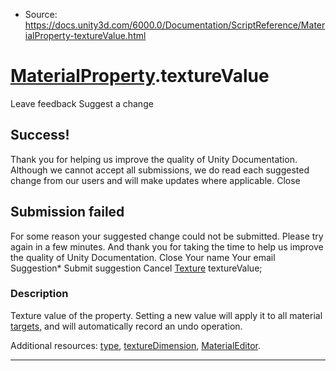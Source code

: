 * Source: https://docs.unity3d.com/6000.0/Documentation/ScriptReference/MaterialProperty-textureValue.html

#  [MaterialProperty](https://docs.unity3d.com/6000.0/Documentation/ScriptReference/MaterialProperty.html).textureValue
Leave feedback
Suggest a change
## Success!
Thank you for helping us improve the quality of Unity Documentation. Although we cannot accept all submissions, we do read each suggested change from our users and will make updates where applicable.
Close
## Submission failed
For some reason your suggested change could not be submitted. Please <a>try again</a> in a few minutes. And thank you for taking the time to help us improve the quality of Unity Documentation.
Close
Your name Your email Suggestion* Submit suggestion
Cancel
[Texture](https://docs.unity3d.com/6000.0/Documentation/ScriptReference/Texture.html) textureValue; 
### Description
Texture value of the property.
Setting a new value will apply it to all material [targets](https://docs.unity3d.com/6000.0/Documentation/ScriptReference/MaterialProperty-targets.html), and will automatically record an undo operation.  
  
Additional resources: [type](https://docs.unity3d.com/6000.0/Documentation/ScriptReference/MaterialProperty-type.html), [textureDimension](https://docs.unity3d.com/6000.0/Documentation/ScriptReference/MaterialProperty-textureDimension.html), [MaterialEditor](https://docs.unity3d.com/6000.0/Documentation/ScriptReference/MaterialEditor.html).
* * *
